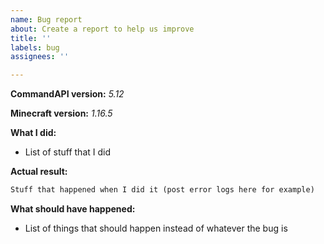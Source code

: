 ```yaml
---
name: Bug report
about: Create a report to help us improve
title: ''
labels: bug
assignees: ''

---
```


**CommandAPI version:** _5.12_

**Minecraft version:** _1.16.5_

**What I did:**

- List of stuff that I did

**Actual result:**

```txt
Stuff that happened when I did it (post error logs here for example)
```

**What should have happened:**

- List of things that should happen instead of whatever the bug is
